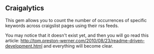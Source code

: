 ## Craigalytics

This gem allows you to count the number of occurrences of specific keywords across craigslist pages using their rss feeds.

You may notice that it doesn't exist yet, and then you will go read this article: http://tom.preston-werner.com/2010/08/23/readme-driven-development.html and everything will become clear.
